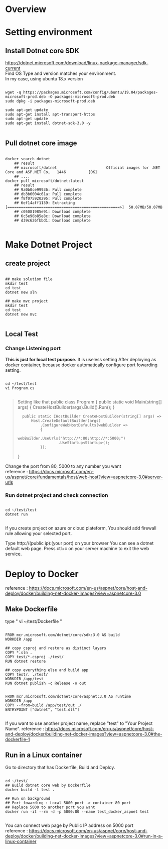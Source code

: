 # Overview

# Setting environment
## Install Dotnet core SDK
https://dotnet.microsoft.com/download/linux-package-manager/sdk-current
<br>Find OS Type and version matches your environment.
<br>In my case, using ubuntu 18.x version
<pre><code>
wget -q https://packages.microsoft.com/config/ubuntu/19.04/packages-microsoft-prod.deb -O packages-microsoft-prod.deb
sudo dpkg -i packages-microsoft-prod.deb

sudo apt-get update
sudo apt-get install apt-transport-https
sudo apt-get update
sudo apt-get install dotnet-sdk-3.0 -y

</code></pre>

## Pull dotnet core image
<pre><code>
docker search dotnet
    ## result
    ## microsoft/dotnet                      Official images for .NET Core and ASP.NET Co…   1446          [OK]
    ## ....
docker pull microsoft/dotnet:latest
    ## result
    ## 9a0b0ce99936: Pull complete
    ## db3b6004c61a: Pull complete
    ## f8f075920295: Pull complete
    ## 6ef14aff1139: Extracting [==================================================>]  50.07MB/50.07MB
    ## c05081985e91: Download complete
    ## 6c5e96b85e8c: Download complete
    ## d39c626fbbd1: Download complete

</code></pre>

# Make Dotnet Project
## create project
<pre><code>
## make solution file
mkdir test
cd test
dotnet new sln

## make mvc project
mkdir test
cd test
dotnet new mvc

</code></pre>

## Local Test 
### Change Listening port
<b>This is just for local test purpose.</b> It is useless setting After deploying as docker container, because docker automatically configure port fowarding setting.

<pre><code>
cd ~/test/test
vi Program.cs

</code></pre>

 > Setting like that
 > public class Program
 >   {
 >       public static void Main(string[] args)
 >       {
 >           CreateHostBuilder(args).Build().Run();
 >       }
 >
 >       public static IHostBuilder CreateHostBuilder(string[] args) =>
 >           Host.CreateDefaultBuilder(args)
 >               .ConfigureWebHostDefaults(webBuilder =>
 >               {
 >                       webBuilder.UseUrls("http://*:80;http://*:5000;")
 >                       .UseStartup<Startup>();
 >               });
 >   }
 >
 Change the port from 80, 5000 to any number you want
<br> reference : https://docs.microsoft.com/en-us/aspnet/core/fundamentals/host/web-host?view=aspnetcore-3.0#server-urls
 
### Run dotnet project and check connection
<pre><code>
cd ~/test/test
dotnet run

</code></pre>

If you create project on azure or cloud plateform, You should add firewall rule allowing your selected port.

Type http://(public ip):(your port) on your browser
You can see a dotnet default web page. Press ctl+c on your server machine to exit the web service.

# Deploy to Docker
reference : https://docs.microsoft.com/en-us/aspnet/core/host-and-deploy/docker/building-net-docker-images?view=aspnetcore-3.0
## Make Dockerfile
type "   vi ~/test/Dockerfile   "

<pre><code>
FROM mcr.microsoft.com/dotnet/core/sdk:3.0 AS build
WORKDIR /app

## copy csproj and restore as distinct layers
COPY *.sln .
COPY test/*.csproj ./test/
RUN dotnet restore

## copy everything else and build app
COPY test/. ./test/
WORKDIR /app/test
RUN dotnet publish -c Release -o out


FROM mcr.microsoft.com/dotnet/core/aspnet:3.0 AS runtime
WORKDIR /app
COPY --from=build /app/test/out ./
ENTRYPOINT ["dotnet", "test.dll"]

</code></pre>
If you want to use another project name, replace "test" to "Your Project Name".
reference : https://docs.microsoft.com/en-us/aspnet/core/host-and-deploy/docker/building-net-docker-images?view=aspnetcore-3.0#the-dockerfile-1

## Run in a Linux container 
Go to directory that has Dockerfile, Build and Deploy.
<pre><code>
cd ~/test/
## Build dotnet core web by Dockerfile
docker build -t test .

## Run on background
## Port fowarding : Local 5000 port -> container 80 port
## Replace 5000 to another port you want 
docker run -it --rm -d -p 5000:80 --name test_docker_aspnet test

</code></pre>

You can connect web page by Public IP address on 5000 port
<br>reference : https://docs.microsoft.com/en-us/aspnet/core/host-and-deploy/docker/building-net-docker-images?view=aspnetcore-3.0#run-in-a-linux-container

